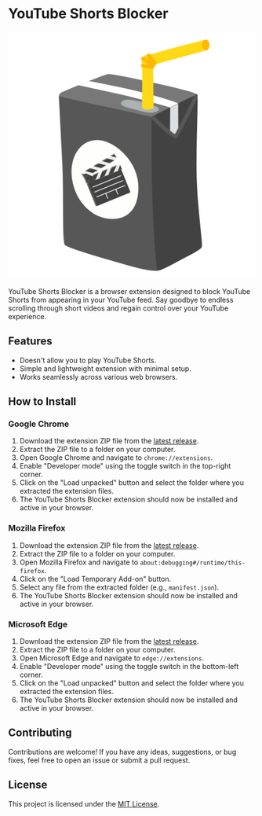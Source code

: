 # YouTube Shorts Blocker

![YouTube Shorts Blocker Logo](assets/logo1.png)

YouTube Shorts Blocker is a browser extension designed to block YouTube Shorts from appearing in your YouTube feed. Say goodbye to endless scrolling through short videos and regain control over your YouTube experience.

## Features

- Doesn't allow you to play YouTube Shorts.
- Simple and lightweight extension with minimal setup.
- Works seamlessly across various web browsers.

## How to Install

### Google Chrome

1. Download the extension ZIP file from the [latest release](https://github.com/sumanbmondal/youtube-shorts-blocker/releases/latest).
2. Extract the ZIP file to a folder on your computer.
3. Open Google Chrome and navigate to `chrome://extensions`.
4. Enable "Developer mode" using the toggle switch in the top-right corner.
5. Click on the "Load unpacked" button and select the folder where you extracted the extension files.
6. The YouTube Shorts Blocker extension should now be installed and active in your browser.

### Mozilla Firefox

1. Download the extension ZIP file from the [latest release](https://github.com/sumanbmondal/youtube-shorts-blocker/releases/latest).
2. Extract the ZIP file to a folder on your computer.
3. Open Mozilla Firefox and navigate to `about:debugging#/runtime/this-firefox`.
4. Click on the "Load Temporary Add-on" button.
5. Select any file from the extracted folder (e.g., `manifest.json`).
6. The YouTube Shorts Blocker extension should now be installed and active in your browser.

### Microsoft Edge

1. Download the extension ZIP file from the [latest release](https://github.com/sumanbmondal/youtube-shorts-blocker/releases/latest).
2. Extract the ZIP file to a folder on your computer.
3. Open Microsoft Edge and navigate to `edge://extensions`.
4. Enable "Developer mode" using the toggle switch in the bottom-left corner.
5. Click on the "Load unpacked" button and select the folder where you extracted the extension files.
6. The YouTube Shorts Blocker extension should now be installed and active in your browser.

## Contributing

Contributions are welcome! If you have any ideas, suggestions, or bug fixes, feel free to open an issue or submit a pull request.

## License

This project is licensed under the [MIT License](LICENSE).
